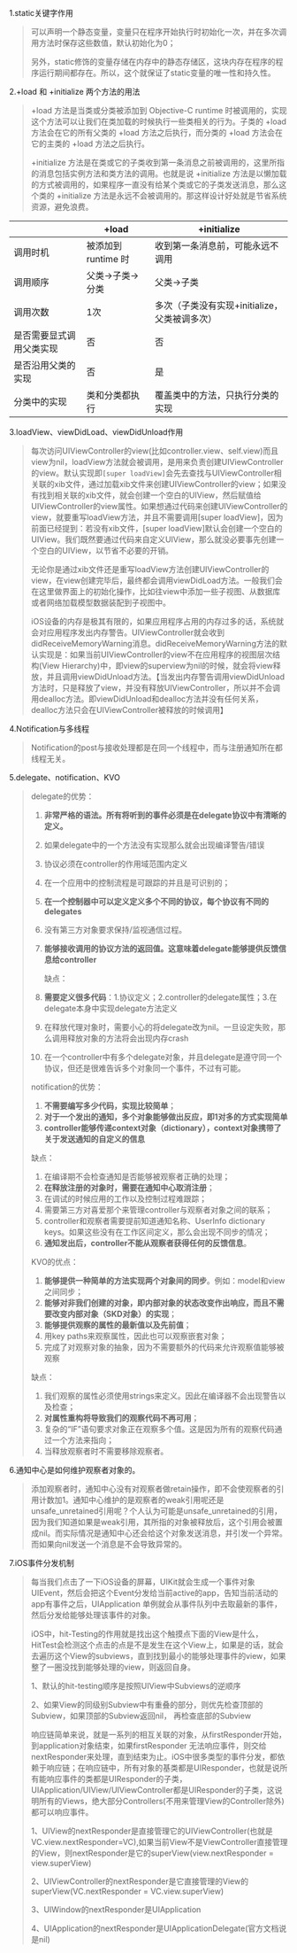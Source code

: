 1.static关键字作用

> 可以声明一个静态变量，变量只在程序开始执行时初始化一次，并在多次调用方法时保存这些数值，默认初始化为0；
> 
> 另外，static修饰的变量存储在内存中的静态存储区，这块内存在程序的程序运行期间都存在。所以，这个就保证了static变量的唯一性和持久性。

2.+load 和 +initialize 两个方法的用法

> +load 方法是当类或分类被添加到 Objective-C runtime 时被调用的，实现这个方法可以让我们在类加载的时候执行一些类相关的行为。子类的 +load 方法会在它的所有父类的 +load 方法之后执行，而分类的 +load 方法会在它的主类的 +load 方法之后执行。
> 
> +initialize 方法是在类或它的子类收到第一条消息之前被调用的，这里所指的消息包括实例方法和类方法的调用。也就是说 +initialize 方法是以懒加载的方式被调用的，如果程序一直没有给某个类或它的子类发送消息，那么这个类的 +initialize 方法是永远不会被调用的。那这样设计好处就是节省系统资源，避免浪费。

|              | +load          | +initialize                  | 
| ------------ | -------------- | ---------------------------- | 
| 调用时机         | 被添加到 runtime 时 | 收到第一条消息前，可能永远不调用             | 
| 调用顺序         | 父类->子类->分类     | 父类->子类                       | 
| 调用次数         | 1次             | 多次（子类没有实现+initialize，父类被调多次） | 
| 是否需要显式调用父类实现 | 否              | 否                            | 
| 是否沿用父类的实现    | 否              | 是                            | 
| 分类中的实现       | 类和分类都执行        | 覆盖类中的方法，只执行分类的实现             | 

3.loadView、viewDidLoad、viewDidUnload作用

> 每次访问UIViewController的view(比如controller.view、self.view)而且view为nil，loadView方法就会被调用，是用来负责创建UIViewController的view。默认实现即`[super loadView]`会先去查找与UIViewController相关联的xib文件，通过加载xib文件来创建UIViewController的view；如果没有找到相关联的xib文件，就会创建一个空白的UIView，然后赋值给UIViewController的view属性。如果想通过代码来创建UIViewController的view，就要重写loadView方法，并且不需要调用[super loadView]，因为前面已经提到：若没有xib文件，[super loadView]默认会创建一个空白的UIView。我们既然要通过代码来自定义UIView，那么就没必要事先创建一个空白的UIView，以节省不必要的开销。
> 
> 无论你是通过xib文件还是重写loadView方法创建UIViewController的view，在view创建完毕后，最终都会调用viewDidLoad方法。一般我们会在这里做界面上的初始化操作，比如往view中添加一些子视图、从数据库或者网络加载模型数据装配到子视图中。
> 
> iOS设备的内存是极其有限的，如果应用程序占用的内存过多的话，系统就会对应用程序发出内存警告。UIViewController就会收到didReceiveMemoryWarning消息。didReceiveMemoryWarning方法的默认实现是：如果当前UIViewController的view不在应用程序的视图层次结构(View Hierarchy)中，即view的superview为nil的时候，就会将view释放，并且调用viewDidUnload方法。【当发出内存警告调用viewDidUnload方法时，只是释放了view，并没有释放UIViewController，所以并不会调用dealloc方法。即viewDidUnload和dealloc方法并没有任何关系，dealloc方法只会在UIViewController被释放的时候调用】

4.Notification与多线程

> Notification的post与接收处理都是在同一个线程中，而与注册通知所在都线程无关。

5.delegate、notification、KVO

>  delegate的优势：
> 
> 1. **非常严格的语法。所有将听到的事件必须是在delegate协议中有清晰的定义。**
>    
> 2. 如果delegate中的一个方法没有实现那么就会出现编译警告/错误
>    
> 3. 协议必须在controller的作用域范围内定义
>    
> 4. 在一个应用中的控制流程是可跟踪的并且是可识别的；
>    
> 5. **在一个控制器中可以定义定义多个不同的协议，每个协议有不同的delegates**
>    
> 6. 没有第三方对象要求保持/监视通信过程。
>    
> 7. **能够接收调用的协议方法的返回值。这意味着delegate能够提供反馈信息给controller**
>    
>    缺点：
>    
> 8. **需要定义很多代码**：1.协议定义；2.controller的delegate属性；3.在delegate本身中实现delegate方法定义
>    
> 9. 在释放代理对象时，需要小心的将delegate改为nil。一旦设定失败，那么调用释放对象的方法将会出现内存crash
>    
> 10. 在一个controller中有多个delegate对象，并且delegate是遵守同一个协议，但还是很难告诉多个对象同一个事件，不过有可能。
> 
> notification的优势：
> 
> 1. **不需要编写多少代码，实现比较简单**；
> 2. **对于一个发出的通知，多个对象能够做出反应，即1对多的方式实现简单**
> 3. **controller能够传递context对象（dictionary），context对象携带了关于发送通知的自定义的信息**
> 
> 缺点：
> 
> 1. 在编译期不会检查通知是否能够被观察者正确的处理； 
> 2. **在释放注册的对象时，需要在通知中心取消注册**；
> 3. 在调试的时候应用的工作以及控制过程难跟踪；
> 4. 需要第三方对喜爱那个来管理controller与观察者对象之间的联系；
> 5. controller和观察者需要提前知道通知名称、UserInfo dictionary keys。如果这些没有在工作区间定义，那么会出现不同步的情况；
> 6. **通知发出后，controller不能从观察者获得任何的反馈信息**。
> 
> KVO的优点：
> 
> 1. **能够提供一种简单的方法实现两个对象间的同步**。例如：model和view之间同步；
> 2. **能够对非我们创建的对象，即内部对象的状态改变作出响应，而且不需要改变内部对象（SKD对象）的实现**；
> 3. **能够提供观察的属性的最新值以及先前值**；
> 4. 用key paths来观察属性，因此也可以观察嵌套对象；
> 5. 完成了对观察对象的抽象，因为不需要额外的代码来允许观察值能够被观察
> 
> 缺点：
> 
> 1. 我们观察的属性必须使用strings来定义。因此在编译器不会出现警告以及检查；
> 2. **对属性重构将导致我们的观察代码不再可用**；
> 3. 复杂的“IF”语句要求对象正在观察多个值。这是因为所有的观察代码通过一个方法来指向；
> 4. 当释放观察者时不需要移除观察者。



6.通知中心是如何维护观察者对象的。

> 添加观察者时，通知中心没有对观察者做retain操作，即不会使观察者的引用计数加1。通知中心维护的是观察者的weak引用呢还是unsafe_unretained引用呢？个人认为可能是unsafe_unretained的引用，因为我们知道如果是weak引用，其所指的对象被释放后，这个引用会被置成nil。而实际情况是通知中心还会给这个对象发送消息，并引发一个异常。而如果向nil发送一个消息是不会导致异常的。

7.iOS事件分发机制

> 每当我们点击了一下iOS设备的屏幕，UIKit就会生成一个事件对象UIEvent，然后会把这个Event分发给当前active的app，告知当前活动的app有事件之后，UIApplication 单例就会从事件队列中去取最新的事件，然后分发给能够处理该事件的对象。
> 
> iOS中，hit-Testing的作用就是找出这个触摸点下面的View是什么，HitTest会检测这个点击的点是不是发生在这个View上，如果是的话，就会去遍历这个View的subviews，直到找到最小的能够处理事件的view，如果整了一圈没找到能够处理的view，则返回自身。
> 
> 1、默认的hit-testing顺序是按照UIView中Subviews的逆顺序
> 
> 2、如果View的同级别Subview中有重叠的部分，则优先检查顶部的Subview，如果顶部的Subview返回nil， 再检查底部的Subview
> 
> 响应链简单来说，就是一系列的相互关联的对象，从firstResponder开始，到application对象结束，如果firstResponder 无法响应事件，则交给nextResponder来处理，直到结束为止。iOS中很多类型的事件分发，都依赖于响应链；在响应链中，所有对象的基类都是UIResponder，也就是说所有能响应事件的类都是UIResponder的子类，UIApplication/UIView/UIViewController都是UIResponder的子类，这说明所有的Views，绝大部分Controllers(不用来管理View的Controller除外)都可以响应事件。
> 
> 1、UIView的nextResponder是直接管理它的UIViewController(也就是VC.view.nextResponder=VC),如果当前View不是ViewController直接管理的View，则nextResponder是它的superView(view.nextResponder = view.superView)
> 
> 2、UIViewController的nextResponder是它直接管理的View的superView(VC.nextResponder = VC.view.superView)
> 
> 3、UIWindow的nextResponder是UIApplication
> 
> 4、UIApplication的nextResponder是UIApplicationDelegate(官方文档说是nil)

